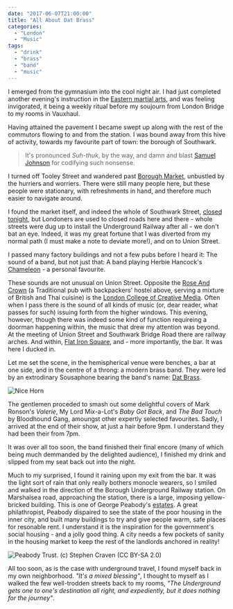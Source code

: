 ```yaml
---
date: "2017-06-07T21:00:00"
title: "All About Dat Brass"
categories:
  - "London"
  - "Music"
tags:
  - "drink"
  - "brass"
  - "band"
  - "music"
---
```

I emerged from the gymnasium into the cool night air. I had just completed another evening's instruction in the [Eastern martial arts](https://www.centralwingchun.london/), and was feeling invigorated, it being a weekly ritual before my soujourn from London Bridge to my rooms in Vauxhaul.

Having attained the pavement I became swept up along with the rest of the commutors flowing to and from the station. I was bound away from this hive of activity, towards my favourite part of town: the borough of Southwark.

> It's pronounced _Suh-thuk_, by the way, and damn and blast [Samuel Johnson](https://en.wikipedia.org/wiki/Dictionary#English_Dictionaries_in_Britain) for codifying such nonsense.

I turned off Tooley Street and wandered past [Borough Market](http://boroughmarket.org.uk/), unbustled by the hurriers and worriers. There were still many people here, but these people were stationary, with refreshments in hand, and therefore much easier to navigate around.

I found the market itself, and indeed the whole of Southwark Street, [closed tonight](https://www.theguardian.com/uk-news/london-bridge-attack), but Londoners are used to closed roads here and there - whole streets were dug up to install the Underground Railway after all - we don't bat an eye. Indeed, it was my great fortune that I was diverted from my normal path (I must make a note to deviate more!), and on to Union Street.

I passed many factory buildings and not a few pubs before I heard it: The sound of a band, but not just that: A band playing Herbie Hancock's [Chameleon](https://www.youtube.com/watch?v=UbkqE4fpvdI) - a personal favourite.

These sounds are not unusual on Union Street. Opposite the [Rose And Crown](https://www.tripadvisor.co.uk/Restaurant_Review-g186338-d10260672-Reviews-Rose_Crown-London_England.html) (a Traditional pub with backpackers' hostel above, serving a mixture of British and Thai cuisine) is the [London College of Creative Media](https://lccm.org.uk/). Often when I pass there is the sound of all kinds of music (or, dear reader, what passes for such) issuing forth from the higher windows. This evening, however, though there was indeed some kind of function requireing a doorman happening within, the music that drew my attention was beyond. At the meeting of Union Street and Southwark Bridge Road there are railway arches. And within, [Flat Iron Square](http://www.flatironsquare.co.uk/traders/thebar/), and - more importantly, the bar. It was here I ducked in.

Let me set the scene, in the hemispherical venue were benches, a bar at one side, and in the centre of a throng: a modern brass band. They were led by an extrodinary Sousaphone bearing the band's name: [Dat Brass](http://www.datbrass.com/).

![Nice Horn](https://i.imgur.com/V6V3mwH.jpg)

The gentlemen proceded to smash out some delightful covers of Mark Ronson's _Valerie_, My Lord Mix-a-Lot's _Baby Got Back_, and _The Bad Touch_ by Bloodhound Gang, amoungst other expertly selected favourites. Sadly, I arrived at the end of their show, at just a hair before 9pm. I understand they had been their from 7pm.

It was over all too soon, the band finished their final encore (many of which being much demmanded by the delighted audience), I finished my drink and slipped from my seat back out into the night.

Much to my surprised, I found it raining upon my exit from the bar. It was the light sort of rain that only really bothers monocle wearers, so I smiled and walked in the direction of the Borough Underground Railway station. On Marshalsea road, approaching the station, there is a large, imposing yellow-bricked building. This is one of George Peabody's [estates](https://en.wikipedia.org/wiki/Peabody_Trust). A great philathropist, Peabody dispaired to see the state of the poor housing in the inner city, and built many buildings to try and give people warm, safe places for resonable rent. I understand it is the inspiration for the government's social housing - and a jolly good thing. A city needs a few pockets of sanity in the housing market to keep the rest of the landlords anchored in reality!

![Peabody Trust. (c) Stephen Craven (CC BY-SA 2.0)](https://i.imgur.com/i2jpwb7.jpg)

All too soon, as is the case with underground travel, I found myself back in my own neighborhood. _"It's a mixed blessing"_, I thought to myself as I walked the few well-trodden streets back to my rooms, _"The Underground gets one to one's destination all right, and expediently, but it does nothing for the *journey*"_.
